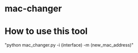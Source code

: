 # mac-changer


# How to use this tool 
 "python mac_changer.py -i (interface) -m (new_mac_address)"


